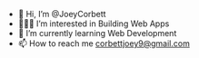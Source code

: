 - 👋 Hi, I’m @JoeyCorbett
- 👨🏼‍💻 I’m interested in Building Web Apps
- 🌱 I’m currently learning Web Development
- 📫 How to reach me corbettjoey9@gmail.com

<!---
JoeyCorbett/JoeyCorbett is a ✨ special ✨ repository because its `README.md` (this file) appears on your GitHub profile.
You can click the Preview link to take a look at your changes.
--->
